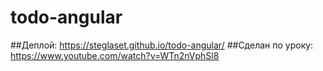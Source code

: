 # todo-angular
##Деплой: https://steglaset.github.io/todo-angular/
##Сделан по уроку: https://www.youtube.com/watch?v=WTn2nVphSl8
